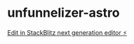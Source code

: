 # unfunnelizer-astro

[Edit in StackBlitz next generation editor ⚡️](https://stackblitz.com/~/github.com/rheav/unfunnelizer-astro)
